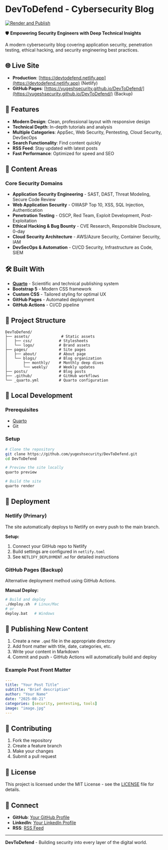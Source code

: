 # DevToDefend - Cybersecurity Blog

[![Render and Publish](https://github.com/yugeshsecurity/DevToDefend/actions/workflows/quarto-publish.yml/badge.svg)](https://github.com/yugeshsecurity/DevToDefend/actions/workflows/quarto-publish.yml)

🛡️ **Empowering Security Engineers with Deep Technical Insights**

A modern cybersecurity blog covering application security, penetration testing, ethical hacking, and security engineering best practices.

## 🌐 Live Site

- **Production**: [https://devtodefend.netlify.app](https://devtodefend.netlify.app) (Netlify)
- **GitHub Pages**: [https://yugeshsecurity.github.io/DevToDefend/](https://yugeshsecurity.github.io/DevToDefend/) (Backup)

## 🚀 Features

- **Modern Design**: Clean, professional layout with responsive design
- **Technical Depth**: In-depth tutorials and analysis
- **Multiple Categories**: AppSec, Web Security, Pentesting, Cloud Security, DevSecOps
- **Search Functionality**: Find content quickly
- **RSS Feed**: Stay updated with latest posts
- **Fast Performance**: Optimized for speed and SEO

## 📝 Content Areas

### Core Security Domains
- **Application Security Engineering** - SAST, DAST, Threat Modeling, Secure Code Review
- **Web Application Security** - OWASP Top 10, XSS, SQL Injection, Authentication
- **Penetration Testing** - OSCP, Red Team, Exploit Development, Post-Exploitation
- **Ethical Hacking & Bug Bounty** - CVE Research, Responsible Disclosure, 0-day
- **Cloud Security Architecture** - AWS/Azure Security, Container Security, IAM
- **DevSecOps & Automation** - CI/CD Security, Infrastructure as Code, SIEM

## 🛠️ Built With

- **[Quarto](https://quarto.org/)** - Scientific and technical publishing system
- **Bootstrap 5** - Modern CSS framework
- **Custom CSS** - Tailored styling for optimal UX
- **GitHub Pages** - Automated deployment
- **GitHub Actions** - CI/CD pipeline

## 📁 Project Structure

```
DevToDefend/
├── assets/              # Static assets
│   ├── css/            # Stylesheets
│   └── logo/           # Brand assets
├── pages/              # Site pages
│   ├── about/          # About page
│   └── blogs/          # Blog organization
│       ├── monthly/    # Monthly deep dives
│       └── weekly/     # Weekly updates
├── posts/              # Blog posts
├── .github/            # GitHub workflows
└── _quarto.yml         # Quarto configuration
```

## 🚀 Local Development

### Prerequisites
- [Quarto](https://quarto.org/docs/get-started/)
- Git

### Setup
```bash
# Clone the repository
git clone https://github.com/yugeshsecurity/DevToDefend.git
cd DevToDefend

# Preview the site locally
quarto preview

# Build the site
quarto render
```

## 🚀 Deployment

### Netlify (Primary)
The site automatically deploys to Netlify on every push to the main branch.

**Setup:**
1. Connect your GitHub repo to Netlify
2. Build settings are configured in `netlify.toml`
3. See `NETLIFY_DEPLOYMENT.md` for detailed instructions

### GitHub Pages (Backup)
Alternative deployment method using GitHub Actions.

**Manual Deploy:**
```bash
# Build and deploy
./deploy.sh  # Linux/Mac
# or
deploy.bat   # Windows
```

## 📄 Publishing New Content

1. Create a new `.qmd` file in the appropriate directory
2. Add front matter with title, date, categories, etc.
3. Write your content in Markdown
4. Commit and push - GitHub Actions will automatically build and deploy

### Example Post Front Matter
```yaml
---
title: "Your Post Title"
subtitle: "Brief description"
author: "Your Name"
date: "2025-08-21"
categories: [security, pentesting, tools]
image: "image.jpg"
---
```

## 🤝 Contributing

1. Fork the repository
2. Create a feature branch
3. Make your changes
4. Submit a pull request

## 📄 License

This project is licensed under the MIT License - see the [LICENSE](LICENSE) file for details.

## 🔗 Connect

- **GitHub**: [Your GitHub Profile](https://github.com/yugeshsecurity)
- **LinkedIn**: [Your LinkedIn Profile](https://linkedin.com/in/your-profile)
- **RSS**: [RSS Feed](https://yugeshsecurity.github.io/DevToDefend/index.xml)

---

**DevToDefend** - Building security into every layer of the digital world.
